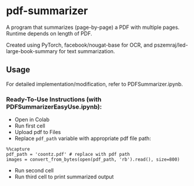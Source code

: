 # pdf-summarizer
A program that summarizes (page-by-page) a PDF with multiple pages. 
Runtime depends on length of PDF.

Created using PyTorch, facebook/nougat-base for OCR, and pszemraj/led-large-book-summary for text summarization.

## Usage
For detailed implementation/modification, refer to PDFSummarizer.ipynb.

### Ready-To-Use Instructions (with PDFSummarizerEasyUse.ipynb):
- Open in Colab
- Run first cell
- Upload pdf to Files
- Replace `pdf_path` variable with appropriate pdf file path:
```
%%capture
pdf_path = 'coontz.pdf' # replace with pdf path
images = convert_from_bytes(open(pdf_path, 'rb').read(), size=800)
```
- Run second cell
- Run third cell to print summarized output
